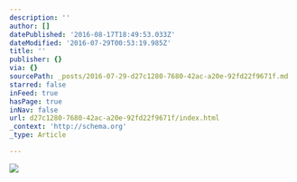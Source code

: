 ```yaml
---
description: ''
author: []
datePublished: '2016-08-17T18:49:53.033Z'
dateModified: '2016-07-29T00:53:19.985Z'
title: ''
publisher: {}
via: {}
sourcePath: _posts/2016-07-29-d27c1280-7680-42ac-a20e-92fd22f9671f.md
starred: false
inFeed: true
hasPage: true
inNav: false
url: d27c1280-7680-42ac-a20e-92fd22f9671f/index.html
_context: 'http://schema.org'
_type: Article

---
```

![](https://the-grid-user-content.s3-us-west-2.amazonaws.com/cf4f55d4-91c9-41c9-8401-f756a03caa75.jpg)
